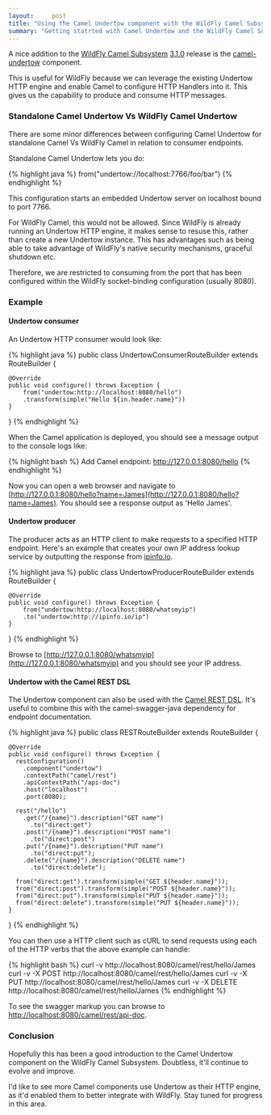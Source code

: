 ```yaml
---
layout:     post
title: "Using the Camel Undertow component with the WildFly Camel Subsystem"
summary: "Getting statrted with Camel Undertow and the WildFly Camel Subsystem"
---
```


A nice addition to the [WildFly Camel Subsystem](https://github.com/wildfly-extras/wildfly-camel) [3.1.0](https://github.com/wildfly-extras/wildfly-camel/releases/tag/3.1.0) release is the [camel-undertow](http://camel.apache.org/undertow.html) component.

This is useful for WildFly because we can leverage the existing Undertow HTTP engine and enable Camel to
configure HTTP Handlers into it. This gives us the capability to produce and consume HTTP messages.

### Standalone Camel Undertow Vs WildFly Camel Undertow

There are some minor differences between configuring Camel Undertow for standalone Camel Vs WildFly Camel in relation
to consumer endpoints.

Standalone Camel Undertow lets you do:

{% highlight java %}
from("undertow://localhost:7766/foo/bar")
{% endhighlight %}

This configuration starts an embedded Undertow server on localhost bound to port 7766.

For WildFly Camel, this would not be allowed. Since WildFly is already running an Undertow HTTP engine,
it makes sense to resuse this, rather than create a new Undertow instance. This has advantages such as being able to take advantage of WildFly's native security mechanisms, graceful shutdown etc.

Therefore, we are restricted to consuming from
the port that has been configured within the WildFly socket-binding configuration (usually 8080).

### Example

#### Undertow consumer

An Undertow HTTP consumer would look like:

{% highlight java %}
public class UndertowConsumerRouteBuilder extends RouteBuilder {

    @Override
    public void configure() throws Exception {
        from("undertow:http://localhost:8080/hello")
        .transform(simple("Hello ${in.header.name}"))
    }
}
{% endhighlight %}

When the Camel application is deployed, you should see a message output to the console logs like:

{% highlight bash %}
Add Camel endpoint: http://127.0.0.1:8080/hello
{% endhighlight %}

Now you can open a web browser and navigate to [http://127.0.0.1:8080/hello?name=James](http://127.0.0.1:8080/hello?name=James). You should see a response output as 'Hello James'.

#### Undertow producer

The producer acts as an HTTP client to make requests to a specified HTTP endpoint. Here's an example that creates your own IP address lookup service by
outputting the response from [ipinfo.io](https://ipinfo.io/).

{% highlight java %}
public class UndertowProducerRouteBuilder extends RouteBuilder {

    @Override
    public void configure() throws Exception {
        from("undertow:http://localhost:8080/whatsmyip")
        .to("undertow:http://ipinfo.io/ip")
    }
}
{% endhighlight %}

Browse to [http://127.0.0.1:8080/whatsmyip](http://127.0.0.1:8080/whatsmyip) and you should see your IP address.


#### Undertow with the Camel REST DSL

The Undertow component can also be used with the [Camel REST DSL](http://camel.apache.org/rest-dsl.html). It's useful to combine this with the camel-swagger-java
dependency for endpoint documentation.

{% highlight java %}
public class RESTRouteBuilder extends RouteBuilder {

    @Override
    public void configure() throws Exception {
      restConfiguration()
        .component("undertow")
        .contextPath("camel/rest")
        .apiContextPath("/api-doc")
        .host("localhost")
        .port(8080);

      rest("/hello")
        .get("/{name}").description("GET name")
          .to("direct:get")
        .post("/{name}").description("POST name")
          .to("direct:post")
        .put("/{name}").description("PUT name")
          .to("direct:put");
        .delete("/{name}").description("DELETE name")
          .to("direct:delete");

      from("direct:get").transform(simple("GET ${header.name}"));
      from("direct:post").transform(simple("POST ${header.name}"));
      from("direct:put").transform(simple("PUT ${header.name}"));
      from("direct:delete").transform(simple("PUT ${header.name}"));
    }
}
{% endhighlight %}

You can then use a HTTP client such as cURL to send requests using each of the HTTP verbs that the above example can handle:

{% highlight bash %}
  curl -v http://localhost:8080/camel/rest/hello/James
  curl -v -X POST http://localhost:8080/camel/rest/hello/James
  curl -v -X PUT http://localhost:8080/camel/rest/hello/James
  curl -v -X DELETE http://localhost:8080/camel/rest/hello/James
{% endhighlight %}

To see the swagger markup you can browse to [http://localhost:8080/camel/rest/api-doc](http://localhost:8080/camel/rest/api-doc).

### Conclusion

Hopefully this has been a good introduction to the Camel Undertow component on the WildFly Camel Subsystem. Doubtless, it'll continue to evolve and improve.

I'd like to see more Camel components use Undertow as their HTTP engine, as it'd enabled them to better integrate with WildFly. Stay tuned for progress in this area.
